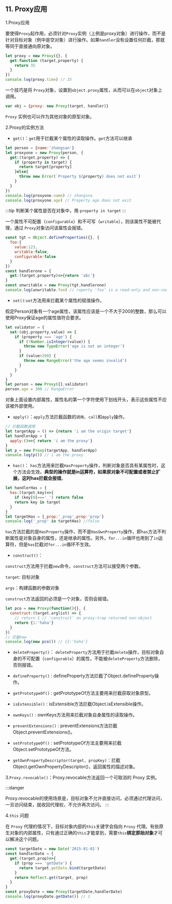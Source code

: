 ## 11. Proxy应用

1.Proxy应用

要使得`Proxy`起作用，必须针对`Proxy`实例（上例是proxy对象）进行操作，而不是针对目标对象（例中是空对象）进行操作。如果`handler`没有设置任何拦截，那就等同于直接通向原对象。
```js
let proxy = new Proxy({}, {
  get:function (target,property) {
    return 35
  }
})
console.log(proxy.time) // 35
```

一个技巧是将 `Proxy`对象，设置到`object.proxy`属性，从而可以在`object`对象上调用。
```js
var obj = {proxy: new Proxy(target, handler)}
```

`Proxy` 实例也可以作为其他对象的原型对象。

2.Proxy的实例方法

* `get()`：`get`用于拦截某个属性的读取操作。`get`方法可以继承
```js
let person = {name:'zhangsan'}
let proxyone = new Proxy(person, {
  get:(target,property) => {
    if (property in target) {
      return target[property]
    }else{
      throw new Error(`Property ${property} does not exit`)
    }
  }
})
console.log(proxyone.name) // zhangsna
console.log(proxyone.age) // Property age does not exit
```

:::tip 
判断某个属性是否在对象中，用 `property in target`
:::

一个属性不可配置（`configurable`）和不可写（`writable`），则该属性不能被代理，通过 `Proxy`对象访问该属性会报错。
```js
const tgt = Object.defineProperties({}, {
  foo:{
    value:123,
    writable:false,
    configurable:false
  }
})
const handlerone = {
  get:(target,property)=>{return 'abc'}
}
const unwritable = new Proxy(tgt,handlerone)
console.log(unwritable.foo) // roperty 'foo' is a read-only and non-configurable data property...
```


* `set()`:`set`方法用来拦截某个属性的赋值操作。

假定Person对象有一个age属性，该属性应该是一个不大于200的整数，那么可以使用Proxy保证age的属性值符合要求。
```js
let validator = {
  set:(obj,property,value) => {
    if (property === 'age') {
      if (!Number.isInteger(value)) {
        throw new TypeError('age is not an integer')
      }
      if (value>200) {
        throw new RangeError('the age seems invalid')
      }
    }
  }
}
let person = new Proxy({},validator)
person.age = 300 // RangeError
```

对象上面设置内部属性，属性名的第一个字符使用下划线开头，表示这些属性不应该被外部使用。



* `apply()`：`apply`方法拦截函数的`调用`、`call`和a`pply`操作。
```js
// 拦截函数调用
let targetApp = () => {return 'i am the origin target'}
let handlerApp = {
  apply:()=>{ return 'i am the proxy'}
}
let p = new Proxy(targetApp, handlerApp)
console.log(p()) // i am the proxy
```



* `has()`：
`has`方法用来拦截`HasProperty`操作，判断对象是否具有某属性时，这个方法会生效。**典型的操作就是in运算符，如果原对象不可配置或者禁止扩展，这时has拦截会报错**。
```js
let handlerHas = {
  has:(target,key)=>{
    if (key[0]==='_') return false
    return key in target
  }
}
let targetHas = {_prop:'_prop',prop:'prop'}
console.log('_prop' in targetHas) //false
```

`has`方法拦截的是`HasProperty`操作，而不是`HasOwnProperty`操作，即`has`方法不判断属性是对象自身的属性，还是继承的属性。另外，`for...in`循环也用到了`in`运算符，但是`has`拦截对`for...in`循环不生效。

* `construct()`：

`construct`方法用于拦截`new`命令，`construct`方法可以接受两个参数。

`target`: 目标对象

`args`：构建函数的参数对象

`construct`方法返回的必须是一个对象，否则会报错。
```js
let pco = new Proxy(function(){}, {
  construct:(target,arglist) => {
    // return 1 // 'construct' on proxy:trap returned non-object
    return {1:'haha'}
  }
})
// 拦截new
console.log(new pco()) // {1:'haha'}
```


* `deleteProperty()`：
`deleteProperty`方法用于拦截`delete`操作，目标对象自身的不可配置（`configurable`）的属性，不能被d`eleteProperty`方法删除，否则报错。


* `defineProperty()：`defineProperty方法拦截了Object.defineProperty操作。
* `getPrototypeOf()：`getPrototypeOf方法主要用来拦截获取对象原型。
* `isExtensible()：`isExtensible方法拦截Object.isExtensible操作。
* `ownKeys()：`ownKeys方法用来拦截对象自身属性的读取操作。
* `preventExtensions()：`preventExtensions方法拦截Object.preventExtensions()。
* `setPrototypeOf()：`setPrototypeOf方法主要用来拦截Object.setPrototypeOf方法。
* `getOwnPropertyDescriptor(target, propKey)`：拦截Object.getOwnPropertyDescriptor()，返回属性的描述对象。

3.`Proxy.revocable()`：Proxy.revocable方法返回一个可取消的 Proxy 实例。


:::danger

Proxy.revocable的使用场景是，目标对象不允许直接访问，必须通过代理访问，一旦访问结束，就收回代理权，不允许再次访问。
:::

4.`this` 问题

在 `Proxy` 代理的情况下，目标对象内部的`this`关键字会指向 `Proxy` 代理。有些原生对象的内部属性，只有通过正确的`this`才能拿到，需要`this`**绑定原始对象**才可以解决这个问题。


```js
const targetDate = new Date('2015-01-01')
const handlerDate = {
  get:(target,prop)=>{
    if (prop === 'getDate') {
      return target.getDate.bind(targetDate)
    }
    return Reflect.get(target, prop)
  }
}
const proxyDate = new Proxy(targetDate,handlerDate)
console.log(proxyDate.getDate()) // 1
```